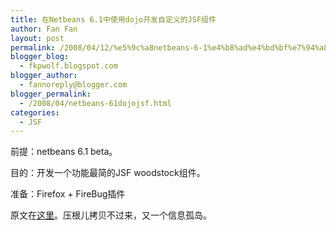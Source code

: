 ```yaml
---
title: 在Netbeans 6.1中使用dojo开发自定义的JSF组件
author: Fan Fan
layout: post
permalink: /2008/04/12/%e5%9c%a8netbeans-6-1%e4%b8%ad%e4%bd%bf%e7%94%a8dojo%e5%bc%80%e5%8f%91%e8%87%aa%e5%ae%9a%e4%b9%89%e7%9a%84jsf%e7%bb%84%e4%bb%b6/
blogger_blog:
  - fkpwolf.blogspot.com
blogger_author:
  - fannoreply@blogger.com
blogger_permalink:
  - /2008/04/netbeans-61dojojsf.html
categories:
  - JSF
---
```

前提：netbeans 6.1 beta。

目的：开发一个功能最简的JSF woodstock组件。

准备：Firefox + FireBug插件

原文在[这里][1]。压根儿拷贝不过来，又一个信息孤岛。

 [1]: http://fkpwolf.javaeye.com/admin/blogs/177308